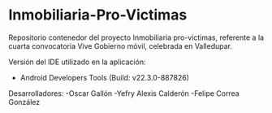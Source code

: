 Inmobiliaria-Pro-Victimas
=========================

Repositorio contenedor del proyecto Inmobiliaria pro-victimas, referente a la cuarta convocatoria Vive Gobierno móvil, celebrada en Valledupar.

Versión del IDE utilizado en la aplicación:

  - Android Developers Tools (Build: v22.3.0-887826)
  
Desarrolladores:
-Oscar Gallón
-Yefry Alexis Calderón 
-Felipe Correa González
